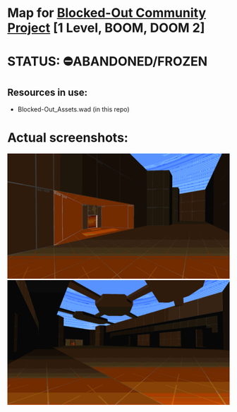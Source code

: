 # Map for [Blocked-Out Community Project](https://www.doomworld.com/forum/topic/135320-%F0%9F%9F%A0-blocked-out-a-boom-2-community-project-4057-%E2%9A%AA/) [1 Level, BOOM, DOOM 2]

# STATUS: ⛔ABANDONED/FROZEN

## Resources in use:
- Blocked-Out_Assets.wad (in this repo)

# Actual screenshots:
![Screen1](./screens/1.png)
![Screen2](./screens/2.png)
